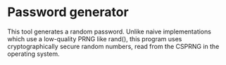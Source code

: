 # Password generator
This tool generates a random password.
Unlike naive implementations which use a low-quality PRNG like rand(), this program uses cryptographically secure random numbers, read from the CSPRNG in the operating system.